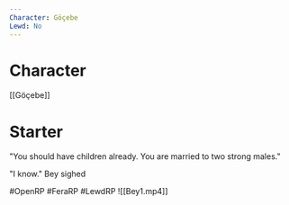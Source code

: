 ```yaml
---
Character: Göçebe
Lewd: No
---
```

# Character
[[Göçebe]]

# Starter
"You should have children already. You are married to two strong males." 

"I know." Bey sighed

#OpenRP #FeraRP #LewdRP
![[Bey1.mp4]]